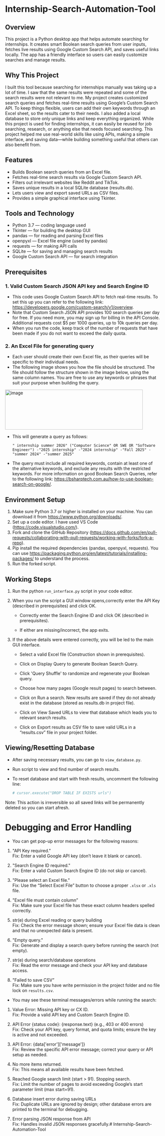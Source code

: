 # Internship-Search-Automation-Tool

## Overview
This project is a Python desktop app that helps automate searching for internships. It creates smart Boolean search queries from user inputs, fetches live results using Google Custom Search API, and saves useful links locally. The app has a friendly interface so users can easily customize searches and manage results.

## Why This Project
I built this tool because searching for internships manually was taking up a lot of time. I saw that the same results were repeated and some of the search results were not relevant to me. My project creates customized search queries and fetches real-time results using Google’s Custom Search API. To keep things flexible, users can add their own keywords through an Excel sheet, so the results cater to their needs. I also added a local database to store only unique links and keep everything organized. While this project is used for finding internships, it can easily be reused for job searching, research, or anything else that needs focused searching. This project helped me use real-world skills like using APIs, making a simple interface, and saving data—while building something useful that others can also benefit from.

## Features
- Builds Boolean search queries from an Excel file.
- Fetches real-time search results via Google Custom Search API.
- Filters out irrelevant websites like Reddit and TikTok.
- Saves unique results in a local SQLite database (results.db).
- Lets users view and export saved URLs as CSV files.
- Provides a simple graphical interface using Tkinter.

## Tools and Technology
- Python 3.7 — coding language used
- Tkinter — for building the desktop GUI
- pandas — for reading and parsing Excel files
- openpyxl — Excel file engine (used by pandas)
- requests — for making API calls
- SQLite — for saving and managing search results
- Google Custom Search API — for search integration

## Prerequisites

### 1. Valid Custom Search JSON API key and Search Engine ID
- This code uses Google Custom Search API to fetch real-time results. To set this up you can refer to the following link: https://developers.google.com/custom-search/v1/overview.
- Note that Custom Search JSON API provides 100 search queries per day for free. If you need more, you may sign up for billing in the API Console. Additional requests cost $5 per 1000 queries, up to 10k queries per day.
- When you run the code, keep track of the number of requests that have been made if you do not want to exceed the daily quota.

### 2. An Excel File for generating query
- Each user should create their own Excel file, as their queries will be specific to their individual needs.
- The following image shows you how the file should be structured. The file should follow the structure shown in the image below, using the same column names. You are free to use any keywords or phrases that suit your purpose when building the query.
<img width="448" height="130" alt="image" src="https://github.com/user-attachments/assets/c5304031-f59c-432a-a92e-301185479763" />

- This will generate a query as follows:

  `" internship summer 2026" ("Computer Science" OR SWE OR "Software Engineer") -"2025 internship" -"2024 internship" -"Fall 2025" -"summer 2024" -"summer 2025"`

- The query must include all required keywords, contain at least one of the alternative keywords, and exclude any results with the restricted keywords. For more information on good Boolean Search Queries, refer to the following link: https://bsharptech.com.au/how-to-use-boolean-search-on-google/.

## Environment Setup
1. Make sure Python 3.7 or higher is installed on your machine. You can download it from https://www.python.org/downloads/.
2. Set up a code editor. I have used VS Code (https://code.visualstudio.com/).
3. Fork and clone the GitHub Repository (https://docs.github.com/en/pull-requests/collaborating-with-pull-requests/working-with-forks/fork-a-repo).
4. Pip install the required dependencies (pandas, openpyxl, requests). You can use https://packaging.python.org/en/latest/tutorials/installing-packages/ to understand the process.
5. Run the forked script.

## Working Steps
1. Run the python `run_interface.py` script in your code editor.
2. When you run the script a GUI window opens,correctly enter the API Key (described in prerequisites) and click OK.
  

   - Correctly enter the Search Engine ID and click OK (described in prerequisites).
   


   - If either are missing/incorrect, the app exits.
3. If the above details were entered correctly, you will be led to the main GUI interface.


   - Select a valid Excel file (Construction shown in prerequisites).
   - Click on Display Query to generate Boolean Search Query.
  

   - Click 'Query Shuffle' to randomize and regenerate your Boolean query.


   - Choose how many pages (Google result pages) to search between.
   - Click on Run a search. New results are saved if they do not already exist in the database (stored as results.db in project file).
   - Click on View Saved URLs to view that database which leads you to relevant search results.


   - Click on Export results as CSV file to save valid URLs in a “results.csv” file in your project folder.

## Viewing/Resetting Database
- After saving necessary results, you can go to `view_database.py`.
- Run script to view and find number of search results.
- To reset database and start with fresh results, uncomment the following line:

  ```python
  # cursor.execute("DROP TABLE IF EXISTS urls")
Note: This action is irreversible so all saved links will be permanently deleted so you can start afresh.
# Debugging and Error Handling

- You can get pop-up error messages for the following reasons:

1. "API Key required."  
Fix: Enter a valid Google API key (don’t leave it blank or cancel).

2. "Search Engine ID required."  
Fix: Enter a valid Custom Search Engine ID (do not skip or cancel).

3. "Please select an Excel file."  
Fix: Use the “Select Excel File” button to choose a proper `.xlsx` or `.xls` file.

4. "Excel file must contain column”  
Fix: Make sure your Excel file has these exact column headers spelled correctly.

5. str(e) during Excel reading or query building  
Fix: Check the error message shown; ensure your Excel file data is clean and that no unexpected data is present.

6. "Empty query."  
Fix: Generate and display a search query before running the search (not empty).

7. str(e) during search/database operations  
Fix: Read the error message and check your API key and database access.

8. "Failed to save CSV”  
Fix: Make sure you have write permission in the project folder and no file lock on `results.csv`.

- You may see these terminal messages/errors while running the search:

1. Value Error: Missing API key or CX ID.  
Fix: Provide a valid API key and Custom Search Engine ID.

2. API Error {status code}: {response.text} (e.g., 403 or 400 errors)  
Fix: Check your API key, query format, and quota limits; ensure the key is active and not exceeded.

3. API Error: {data['error']['message']}  
Fix: Review the specific API error message; correct your query or API setup as needed.

4. No more items returned.  
Fix: This means all available results have been fetched.

5. Reached Google search limit (start > 91). Stopping search.  
Fix: Limit the number of pages to avoid exceeding Google’s start parameter limit (max start=91).

6. Database insert error during saving URLs  
Fix: Duplicate URLs are ignored by design; other database errors are printed to the terminal for debugging.

7. Error parsing JSON response from API  
Fix: Handles invalid JSON responses gracefully.# Internship-Search-Automation-Tool

